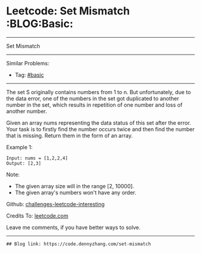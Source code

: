 # Leetcode: Set Mismatch     :BLOG:Basic:


---

Set Mismatch  

---

Similar Problems:  
-   Tag: [#basic](https://code.dennyzhang.com/tag/basic)

---

The set S originally contains numbers from 1 to n. But unfortunately, due to the data error, one of the numbers in the set got duplicated to another number in the set, which results in repetition of one number and loss of another number.  

Given an array nums representing the data status of this set after the error. Your task is to firstly find the number occurs twice and then find the number that is missing. Return them in the form of an array.  

Example 1:  

    Input: nums = [1,2,2,4]
    Output: [2,3]

Note:  
-   The given array size will in the range [2, 10000].
-   The given array's numbers won't have any order.

Github: [challenges-leetcode-interesting](https://github.com/DennyZhang/challenges-leetcode-interesting/tree/master/set-mismatch)  

Credits To: [leetcode.com](https://leetcode.com/problems/set-mismatch/description/)  

Leave me comments, if you have better ways to solve.  

---

    ## Blog link: https://code.dennyzhang.com/set-mismatch